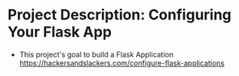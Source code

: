 # Project Description: Configuring Your Flask App
- This project's goal to build a Flask Application
https://hackersandslackers.com/configure-flask-applications
